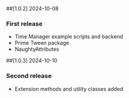 ##[1.0.2] 2024-10-08
### First release
- Time Manager example scripts and backend
- Prime Tween package
- NaughtyAttributes

##[1.0.3] 2024-10-10
### Second release
- Extension methods and utility classes added